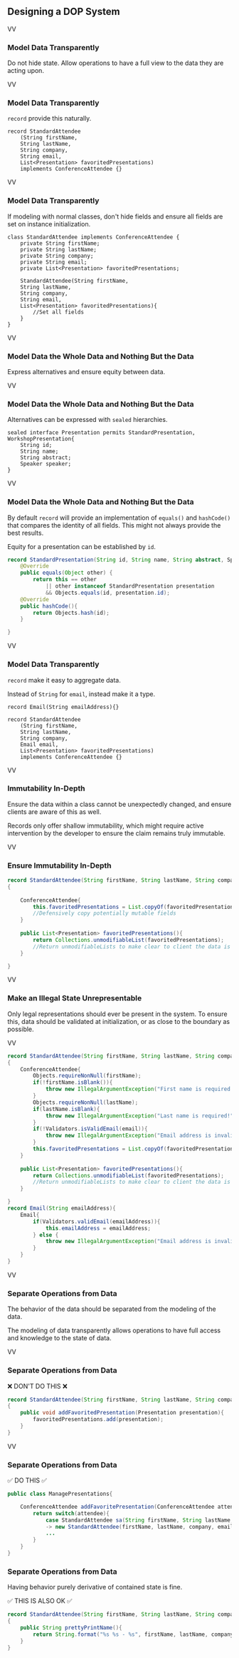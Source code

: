 ## Designing a DOP System

VV

### Model Data Transparently

Do not hide state. Allow operations to have a full view to the data they are acting upon. 

VV

### Model Data Transparently

`record` provide this naturally.

```
record StandardAttendee
	(String firstName, 
	String lastName, 
	String company, 
	String email, 
	List<Presentation> favoritedPresentations)
	implements ConferenceAttendee {}
```

VV

### Model Data Transparently

If modeling with normal classes, don't hide fields and ensure all fields are set on instance initialization.

```
class StandardAttendee implements ConferenceAttendee {
	private String firstName;
	private String lastName;
	private String company;
	private String email;
	private List<Presentation> favoritedPresentations;
	
	StandardAttendee(String firstName, 
	String lastName, 
	String company, 
	String email, 
	List<Presentation> favoritedPresentations){
		//Set all fields
	}
}
```

VV

### Model Data the Whole Data and Nothing But the Data

Express alternatives and ensure equity between data.

VV

### Model Data the Whole Data and Nothing But the Data

Alternatives can be expressed with `sealed` hierarchies. 

```
sealed interface Presentation permits StandardPresentation, WorkshopPresentation{
	String id;
	String name;
	String abstract;
	Speaker speaker;
}
```

VV

### Model Data the Whole Data and Nothing But the Data

By default `record` will provide an implementation of `equals()` and `hashCode()` that compares the identity of all fields. This might not always provide the best results. 

Equity for a presentation can be established by `id`.

```java
record StandardPresentation(String id, String name, String abstract, Speaker speaker) implements Presentation{
	@Override
	public equals(Object other) {
		return this == other
			|| other instanceof StandardPresentation presentation
			&& Objects.equals(id, presentation.id);
	@Override
	public hashCode(){
		return Objects.hash(id);
	}

}
```
VV

### Model Data Transparently

`record` make it easy to aggregate data. 

Instead of `String` for `email`, instead make it a type.

```
record Email(String emailAddress){}

record StandardAttendee
	(String firstName, 
	String lastName, 
	String company, 
	Email email, 
	List<Presentation> favoritedPresentations)
	implements ConferenceAttendee {}
```

VV

### Immutability In-Depth

Ensure the data within a class cannot be unexpectedly changed, and ensure clients are aware of this as well. 

Records only offer shallow immutability, which might require active intervention by the developer to ensure the claim remains truly immutable.

VV

### Ensure Immutability In-Depth

```java
record StandardAttendee(String firstName, String lastName, String company, String email, List<Presentation> favoritedPresentations) implements ConferenceAttendee
{
	
	ConferenceAttendee{
		this.favoritedPresentations = List.copyOf(favoritedPresentations);
		//Defensively copy potentially mutable fields
	}
	
	public List<Presentation> favoritedPresentations(){
		return Collections.unmodifiableList(favoritedPresentations);
		//Return unmodifiableLists to make clear to client the data is immutable
	}

}
```
VV


### Make an Illegal State Unrepresentable

Only legal representations should ever be present in the system. To ensure this, data should be validated at initialization, or as close to the boundary as possible.

VV

```java
record StandardAttendee(String firstName, String lastName, String company, String email, List<Presentation> favoritedPresentations) implements ConferenceAttendee
{
	ConferenceAttendee{
		Objects.requireNonNull(firstName);
		if(!firstName.isBlank()){
			throw new IllegalArgumentException("First name is required!");
		}
		Objects.requireNonNull(lastName);
		if(lastName.isBlank){
			throw new IllegalArgumentException("Last name is required!");
		}
		if(!Validators.isValidEmail(email)){
			throw new IllegalArgumentException("Email address is invalid!");
		}
		this.favoritedPresentations = List.copyOf(favoritedPresentations);	
	}
	
	public List<Presentation> favoritedPresentations(){
		return Collections.unmodifiableList(favoritedPresentations);
		//Return unmodifiableLists to make clear to client the data is immutable
	}

}
record Email(String emailAddress){
	Email{
		if(Validators.validEmail(emailAddress)){
			this.emailAddress = emailAddress;
		} else {
			throw new IllegalArgumentException("Email address is invalid!");
		}
	}
}
```
VV

### Separate Operations from Data

The behavior of the data should be separated from the modeling of the data. 

The modeling of data transparently allows operations to have full access and knowledge to the state of data.

VV


### Separate Operations from Data


❌ DON'T DO THIS ❌


```java
record StandardAttendee(String firstName, String lastName, String company, String email, List<Presentation> favoritedPresentations) implements 
{
	public void addFavoritedPresentation(Presentation presentation){
		favoritedPresentations.add(presentation);
	}
}
```
VV

### Separate Operations from Data


✅ DO THIS ✅


```java
public class ManagePresentations{

	ConferenceAttendee addFavoritePresentation(ConferenceAttendee attendee, Presentation presentation){
		return switch(attendee){
			case StandardAttendee sa(String firstName, String lastName, String company, String email, List<Presentation> favoritedPresentations) 
			-> new StandardAttendee(firstName, lastName, company, email, List.of(favoritedPresentations.values(),  presentation);
			...
		}
	}
}
```


### Separate Operations from Data

Having behavior purely derivative of contained state is fine. 

✅ THIS IS ALSO OK ✅


```java
record StandardAttendee(String firstName, String lastName, String company, String email, List<Presentation> favoritedPresentations) implements 
{
	public String prettyPrintName(){
		return String.format("%s %s - %s", firstName, lastName, company);
	}
}
```
